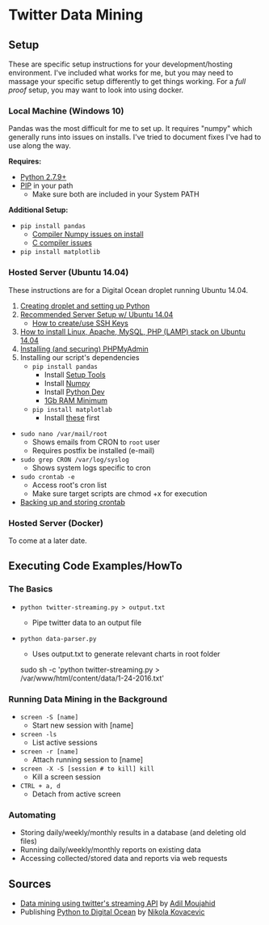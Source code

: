 # Twitter Data Mining


## Setup

These are specific setup instructions for your development/hosting environment. I've included what works for me, but you may need to massage your specific setup differently to get things working. For a _full proof_ setup, you may want to look into using docker.

### Local Machine (Windows 10)

Pandas was the most difficult for me to set up. It requires "numpy" which generally runs into issues on installs. I've tried to document fixes I've had to use along the way.

**Requires:**
- [Python 2.7.9+](https://www.python.org/downloads/)
- [PIP](http://stackoverflow.com/questions/4750806/how-do-i-install-pip-on-windows) in your path
	- Make sure both are included in your System PATH

**Additional Setup:**
- `pip install pandas`
	- [Compiler Numpy issues on install](http://stackoverflow.com/questions/23064899/compiler-problems-with-pip-during-numpy-install-under-windows-8-1-7-enterprise) 
	- [C compiler issues](https://www.microsoft.com/en-us/download/confirmation.aspx?id=44266)
- `pip install matplotlib`


### Hosted Server (Ubuntu 14.04)

These instructions are for a Digital Ocean droplet running Ubuntu 14.04.

1. [Creating droplet and setting up Python](https://nikolak.com/deploying-python-code-to-vps/)
2. [Recommended Server Setup w/ Ubuntu 14.04](https://www.digitalocean.com/community/tutorials/initial-server-setup-with-ubuntu-14-04)
	- [How to create/use SSH Keys](https://www.digitalocean.com/community/tutorials/how-to-use-ssh-keys-with-putty-on-digitalocean-droplets-windows-users)
3. [How to install Linux, Apache, MySQL, PHP (LAMP) stack on Ubuntu 14.04](https://www.digitalocean.com/community/tutorials/how-to-install-linux-apache-mysql-php-lamp-stack-on-ubuntu-14-04)
4. [Installing (and securing) PHPMyAdmin](https://www.digitalocean.com/community/tutorials/how-to-install-and-secure-phpmyadmin-on-ubuntu-12-04)
5. Installing our script's dependencies
	- `pip install pandas`
		- Install [Setup Tools](http://stackoverflow.com/questions/8650459/how-to-get-setuptools-and-easy-install)
		- Install [Numpy](http://stackoverflow.com/questions/13061379/error-of-install-numpy-on-linux-red-hat)
		- Install [Python Dev](http://stackoverflow.com/questions/21530577/fatal-error-python-h-no-such-file-or-directory)
		- [1Gb RAM Minimum](http://stackoverflow.com/questions/24455238/lxml-installation-error-ubuntu-14-04-internal-compiler-error)
	- `pip install matplotlab`
		- Install [these](http://stackoverflow.com/questions/25674612/ubuntu-14-04-pip-cannot-upgrade-matplotllib) first

- `sudo nano /var/mail/root`
	- Shows emails from CRON to `root` user
	- Requires postfix be installed (e-mail)
- `sudo grep CRON /var/log/syslog`
	- Shows system logs specific to cron
- `sudo crontab -e`
	- Access root's cron list
	- Make sure target scripts are chmod +x for execution
- [Backing up and storing crontab](http://askubuntu.com/questions/216692/where-is-the-user-crontab-stored)


### Hosted Server (Docker)

To come at a later date.


## Executing Code Examples/HowTo

### The Basics

- `python twitter-streaming.py > output.txt`
	- Pipe twitter data to an output file
- `python data-parser.py`
	- Uses output.txt to generate relevant charts in root folder

	sudo sh -c 'python twitter-streaming.py > /var/www/html/content/data/1-24-2016.txt'


### Running Data Mining in the Background

- `screen -S [name]`
	- Start new session with [name]
- `screen -ls`
	- List active sessions
- `screen -r [name]`
	- Attach running session to [name]
- `screen -X -S [session # to kill] kill`
	- Kill a screen session
- `CTRL + a, d`
	- Detach from active screen

### Automating

- Storing daily/weekly/monthly results in a database (and deleting old files)
- Running daily/weekly/monthly reports on existing data
- Accessing collected/stored data and reports via web requests

## Sources
- [Data mining using twitter's streaming API](http://adilmoujahid.com/posts/2014/07/twitter-analytics/) by [Adil Moujahid](https://twitter.com/AdilMouja)
- Publishing [Python to Digital Ocean](https://nikolak.com/deploying-python-code-to-vps/) by [Nikola Kovacevic](https://github.com/Nikola-K)